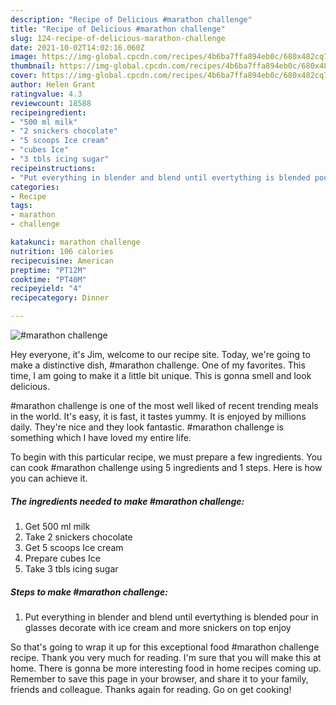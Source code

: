 ```yaml
---
description: "Recipe of Delicious #marathon challenge"
title: "Recipe of Delicious #marathon challenge"
slug: 124-recipe-of-delicious-marathon-challenge
date: 2021-10-02T14:02:16.060Z
image: https://img-global.cpcdn.com/recipes/4b6ba7ffa894eb0c/680x482cq70/marathon-challenge-recipe-main-photo.jpg
thumbnail: https://img-global.cpcdn.com/recipes/4b6ba7ffa894eb0c/680x482cq70/marathon-challenge-recipe-main-photo.jpg
cover: https://img-global.cpcdn.com/recipes/4b6ba7ffa894eb0c/680x482cq70/marathon-challenge-recipe-main-photo.jpg
author: Helen Grant
ratingvalue: 4.3
reviewcount: 18588
recipeingredient:
- "500 ml milk"
- "2 snickers chocolate"
- "5 scoops Ice cream"
- "cubes Ice"
- "3 tbls icing sugar"
recipeinstructions:
- "Put everything in blender and blend until evertything is blended pour in glasses decorate with ice cream and more snickers on top enjoy"
categories:
- Recipe
tags:
- marathon
- challenge

katakunci: marathon challenge 
nutrition: 106 calories
recipecuisine: American
preptime: "PT12M"
cooktime: "PT40M"
recipeyield: "4"
recipecategory: Dinner

---
```



![#marathon challenge](https://img-global.cpcdn.com/recipes/4b6ba7ffa894eb0c/680x482cq70/marathon-challenge-recipe-main-photo.jpg)

Hey everyone, it's Jim, welcome to our recipe site. Today, we're going to make a distinctive dish, #marathon challenge. One of my favorites. This time, I am going to make it a little bit unique. This is gonna smell and look delicious.

#marathon challenge is one of the most well liked of recent trending meals in the world. It's easy, it is fast, it tastes yummy. It is enjoyed by millions daily. They're nice and they look fantastic. #marathon challenge is something which I have loved my entire life.




To begin with this particular recipe, we must prepare a few ingredients. You can cook #marathon challenge using 5 ingredients and 1 steps. Here is how you can achieve it.

<!--inarticleads1-->

##### The ingredients needed to make #marathon challenge:

1. Get 500 ml milk
1. Take 2 snickers chocolate
1. Get 5 scoops Ice cream
1. Prepare cubes Ice
1. Take 3 tbls icing sugar




<!--inarticleads2-->

##### Steps to make #marathon challenge:

1. Put everything in blender and blend until evertything is blended pour in glasses decorate with ice cream and more snickers on top enjoy




So that's going to wrap it up for this exceptional food #marathon challenge recipe. Thank you very much for reading. I'm sure that you will make this at home. There is gonna be more interesting food in home recipes coming up. Remember to save this page in your browser, and share it to your family, friends and colleague. Thanks again for reading. Go on get cooking!
